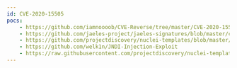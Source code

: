 ```yaml
---
id: CVE-2020-15505
pocs:
    - https://github.com/iamnoooob/CVE-Reverse/tree/master/CVE-2020-15505
    - https://github.com/jaeles-project/jaeles-signatures/blob/master/cves/mobileiron-rce-probe.yaml
    - https://github.com/projectdiscovery/nuclei-templates/blob/master/cves/CVE-2020-15505.yaml
    - https://github.com/welk1n/JNDI-Injection-Exploit
    - https://raw.githubusercontent.com/projectdiscovery/nuclei-templates/master/cves/CVE-2020-15505.yaml
---
```

